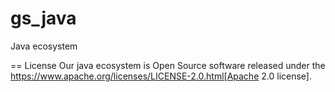 # gs_java
Java ecosystem

== License
Our java ecosystem is Open Source software released under the
https://www.apache.org/licenses/LICENSE-2.0.html[Apache 2.0 license].

